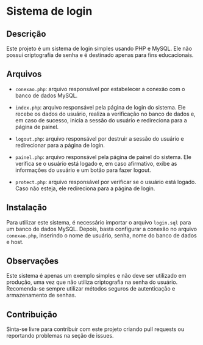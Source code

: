# Sistema de login 

## Descrição

Este projeto é um sistema de login simples usando PHP e MySQL. Ele não possui criptografia de senha e é destinado apenas para fins educacionais.

## Arquivos

- `conexao.php`: arquivo responsável por estabelecer a conexão com o banco de dados MySQL.

- `index.php`: arquivo responsável pela página de login do sistema. Ele recebe os dados do usuário, realiza a verificação no banco de dados e, em caso de sucesso, inicia a sessão do usuário e redireciona para a página de painel.

- `logout.php`: arquivo responsável por destruir a sessão do usuário e redirecionar para a página de login.

- `painel.php`: arquivo responsável pela página de painel do sistema. Ele verifica se o usuário está logado e, em caso afirmativo, exibe as informações do usuário e um botão para fazer logout.

- `protect.php`: arquivo responsável por verificar se o usuário está logado. Caso não esteja, ele redireciona para a página de login.

## Instalação

Para utilizar este sistema, é necessário importar o arquivo `login.sql` para um banco de dados MySQL. Depois, basta configurar a conexão no arquivo `conexao.php`, inserindo o nome de usuário, senha, nome do banco de dados e host.

## Observações

Este sistema é apenas um exemplo simples e não deve ser utilizado em produção, uma vez que não utiliza criptografia na senha do usuário. Recomenda-se sempre utilizar métodos seguros de autenticação e armazenamento de senhas. 


## Contribuição

Sinta-se livre para contribuir com este projeto criando pull requests ou reportando problemas na seção de issues.



